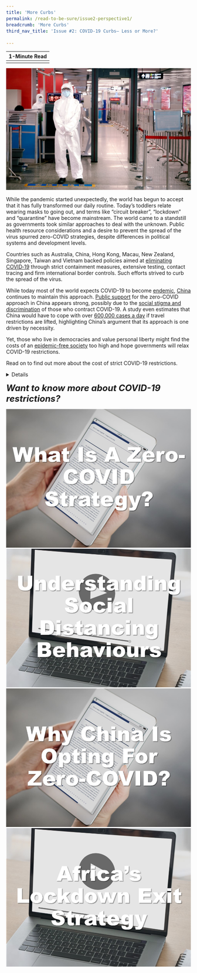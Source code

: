 ```yaml
---
title: 'More Curbs'
permalink: /read-to-be-sure/issue2-perspective1/
breadcrumb: 'More Curbs'
third_nav_title: 'Issue #2: COVID-19 Curbs— Less or More?'

---
```


| **1-Minute Read** |
| :---------------: |
|                   |

![](../images/rtbs2-perspective1-notext.jpg)

While the pandemic started unexpectedly, the world has begun to accept that it has fully transformed our daily routine. Today’s toddlers relate wearing masks to going out, and terms like “circuit breaker”, “lockdown” and “quarantine” have become mainstream. The world came to a standstill as governments took similar approaches to deal with the unknown. Public health resource considerations and a desire to prevent the spread of the virus spurred zero-COVID strategies, despite differences in political systems and development levels. 



 

Countries such as Australia, China, Hong Kong, Macau, New Zealand, Singapore, Taiwan and Vietnam backed policies aimed at [eliminating COVID‑19](https://www.eiu.com/n/asias-transition-away-from-zero-covid/) through strict containment measures, extensive testing, contact tracing and firm international border controls. Such efforts strived to curb the spread of the virus.

 

While today most of the world expects COVID-19 to become [endemic](https://www.nature.com/articles/d41586-021-00396-2), [China](https://www.straitstimes.com/asia/east-asia/china-is-more-dedicated-than-ever-to-covid-19-zero-as-it-battles-delta) continues to maintain this approach. [Public support](https://research.nus.edu.sg/eai/wp-content/uploads/sites/2/2020/06/EAIBB-No.-1535-Life_political-opinions_COVID-19-lockdown-Chengdu-n-Wuhan-2.pdf) for the zero-COVID approach in China appears strong, possibly due to the [social stigma and discrimination](https://www.frontiersin.org/articles/10.3389/fpsyg.2021.694988/full) of those who contract COVID-19. A study even estimates that China would have to cope with over [600,000 cases a day](https://www.straitstimes.com/asia/east-asia/china-study-warns-of-colossal-covid-19-outbreak-if-it-opens-up-like-us-france) if travel restrictions are lifted, highlighting China’s argument that its approach is one driven by necessity. 

 

Yet, those who live in democracies and value personal liberty might find the costs of an [epidemic-free society](https://theconversation.com/zero-covid-worked-for-some-countries-but-high-vaccine-coverage-is-now-key-169327) too high and hope governments will relax COVID-19 restrictions. 

 

Read on to find out more about the cost of strict COVID-19 restrictions. 

<details>

    <summary><span style="font-weight: 700; font-size: 16px; font-style: normal;">What are the downsides to having more restrictions?</span></summary>
<br>
    <span style="font-weight: 400; font-size: 16px; font-style: normal; color:normal">Countries fear <a href="https://www.theguardian.com/world/2021/oct/30/people-are-starting-to-wane-china-zero-covid-policy-takes-toll">being left behind</a> in social and economic pursuits as the zero-tolerance strategy has a significant impact on work and life for millions of people. 
        <p><br><a href="https://www.straitstimes.com/singapore/health/moving-from-covid-19-pandemic-to-endemic">Singapore</a>, <a href="https://www.economist.com/china/2021/10/16/how-long-can-chinas-zero-covid-policy-last">Australia, New Zealand</a> and <a href="https://theconversation.com/zero-covid-worked-for-some-countries-but-high-vaccine-coverage-is-now-key-169327">Vietnam</a>, for example, have shifted their prior zero-COVID policy approach as scientists expect that COVID-19 will become endemic over time – meaning that it will continue to circulate within pockets of the <a href="https://www.nature.com/articles/d41586-021-00396-2">global population</a> for years to come. </span>

</details>



***<font size=5>Want to know more about COVID-19 restrictions?</font>***

<div>
<div class="row is-multiline">
    <div class="col is-one-quarter-desktop is-half-tablet">
<a href="https://www.isglobal.org/en_GB/-/-que-es-una-estrategia-de-COVID-cero-y-como-puede-ayudarnos-a-minimizar-el-impacto-de-la-pandemia- " target="_blank"><img src="../images/rtbs2-perspective1-read1.jpg" alt="What is a zero-COVID strategy and how can it help us minimise the impact of the pandemic?"></a>
</div>
    <div class="col is-one-quarter-desktop is-half-tablet">
<a href="https://www.youtube.com/watch?v=oyueyJtKnnI" target="_blank"><img src="../images/rtbs2-perspective1-watch1.jpg" alt="Understanding social distancing behaviours"></a>
</div>
    <div class="col is-one-quarter-desktop is-half-tablet">
<a href="https://www.bbc.com/news/world-asia-china-59257496" target="_blank"><img src="../images/rtbs2-perspective1-read2.jpg" alt="image 4"></a>
</div>
    <div class="col is-one-quarter-desktop is-half-tablet">
<a href="https://www.youtube.com/watch?v=5VJJ4hRMqlk" target="_blank"><img src="../images/rtbs2-perspective1-watch2.jpg" alt="Africa’s lockdown exit strategy, the debate"></a>
</div>
</div>	
</div>











